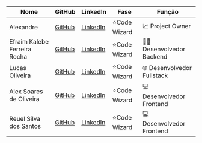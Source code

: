 | Nome                      | GitHub                                  | LinkedIn                                    | Fase         | Função                   |
|---------------------------|-----------------------------------------|---------------------------------------------|--------------|--------------------------|
| Alexandre                 | [GitHub](https://github.com/alexhntpxt) | [LinkedIn](https://www.LinkedIn.com/in/alexhntpxt) | ⭐Code Wizard | 📈 Project Owner         |
| Efraim Kalebe Ferreira Rocha | [GitHub](https://github.com/EfraimKalebe) | [LinkedIn](https://LinkedIn.com/in/EfraimKalebe) | ⭐Code Wizard | 🧑‍💻 Desenvolvedor Backend |
| Lucas Oliveira            | [GitHub](https://github.com/lucasoliveirabr) | [LinkedIn](https://www.linkedin.com/in/lucas-oliveira-br/) | ⭐Code Wizard | 🌐 Desenvolvedor Fullstack |
| Alex Soares de Oliveira   | [GitHub](https://github.com/Lostleleco) | [LinkedIn](https://www.linkedin.com/in/alex-soares-de-oliveira-669885308) | ⭐Code Wizard | 💻 Desenvolvedor Frontend  |
| Reuel Silva dos Santos    | [GitHub](https://github.com/reuelsilva) | [LinkedIn](https://www.linkedin.com/in/reuelsilva) | ⭐Code Wizard | 💻 Desenvolvedor Frontend  |
